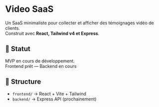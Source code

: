 # Video SaaS 

Un SaaS minimaliste pour collecter et afficher des témoignages vidéo de clients.  
Construit avec **React, Tailwind v4 et Express**.

## 🚧 Statut
MVP en cours de développement.  
Frontend prêt  — Backend en cours 

## 📂 Structure
- `frontend/` → React + Vite + Tailwind
- `backend/` → Express API (prochainement)

